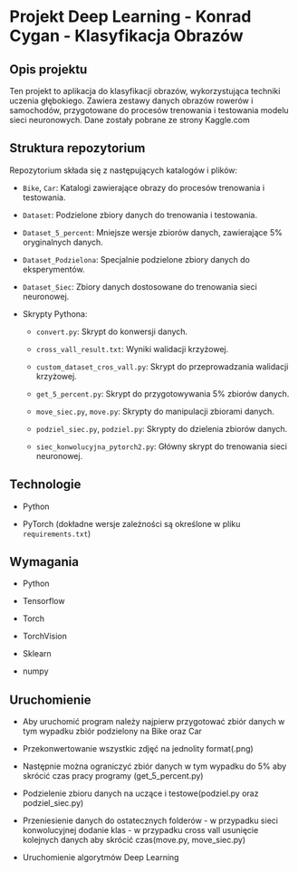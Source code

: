# Projekt Deep Learning - Konrad Cygan - Klasyfikacja Obrazów

 

## Opis projektu

 

Ten projekt to aplikacja do klasyfikacji obrazów, wykorzystująca techniki uczenia głębokiego. Zawiera zestawy danych obrazów rowerów i samochodów, przygotowane do procesów trenowania i testowania modelu sieci neuronowych. Dane zostały pobrane ze strony Kaggle.com

 

## Struktura repozytorium

 

Repozytorium składa się z następujących katalogów i plików:

 

- `Bike`, `Car`: Katalogi zawierające obrazy do procesów trenowania i testowania.

- `Dataset`: Podzielone zbiory danych do trenowania i testowania.

- `Dataset_5_percent`: Mniejsze wersje zbiorów danych, zawierające 5% oryginalnych danych.

- `Dataset_Podzielona`: Specjalnie podzielone zbiory danych do eksperymentów.

- `Dataset_Siec`: Zbiory danych dostosowane do trenowania sieci neuronowej.

- Skrypty Pythona:

  - `convert.py`: Skrypt do konwersji danych.

  - `cross_vall_result.txt`: Wyniki walidacji krzyżowej.

  - `custom_dataset_cros_vall.py`: Skrypt do przeprowadzania walidacji krzyżowej.

  - `get_5_percent.py`: Skrypt do przygotowywania 5% zbiorów danych.

  - `move_siec.py`, `move.py`: Skrypty do manipulacji zbiorami danych.

  - `podziel_siec.py`, `podziel.py`: Skrypty do dzielenia zbiorów danych.

  - `siec_konwolucyjna_pytorch2.py`: Główny skrypt do trenowania sieci neuronowej.

 

## Technologie

 

- Python

- PyTorch (dokładne wersje zależności są określone w pliku `requirements.txt`)

 

## Wymagania

 

- Python

- Tensorflow

- Torch

- TorchVision

- Sklearn

- numpy

 

## Uruchomienie

 

- Aby uruchomić program należy najpierw przygotować zbiór danych w tym wypadku zbiór podzielony na Bike oraz Car

- Przekonwertowanie wszystkic zdjęć na jednolity format(.png)

- Następnie można ograniczyć zbiór danych w tym wypadku do 5% aby skrócić czas pracy programy (get_5_percent.py)

- Podzielenie zbioru danych na uczące i testowe(podziel.py oraz podziel_siec.py)

- Przeniesienie danych do ostatecznych folderów - w przypadku sieci konwolucyjnej dodanie klas - w przypadku cross vall usunięcie kolejnych danych aby skrócić czas(move.py, move_siec.py)

- Uruchomienie algorytmów Deep Learning

 

